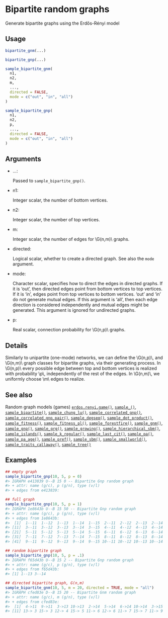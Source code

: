 # Bipartite random graphs

Generate bipartite graphs using the Erdős-Rényi model

## Usage

``` r
bipartite_gnm(...)

bipartite_gnp(...)

sample_bipartite_gnm(
  n1,
  n2,
  m,
  ...,
  directed = FALSE,
  mode = c("out", "in", "all")
)

sample_bipartite_gnp(
  n1,
  n2,
  p,
  ...,
  directed = FALSE,
  mode = c("out", "in", "all")
)
```

## Arguments

- ...:

  Passed to `sample_bipartite_gnp()`.

- n1:

  Integer scalar, the number of bottom vertices.

- n2:

  Integer scalar, the number of top vertices.

- m:

  Integer scalar, the number of edges for \\G(n,m)\\ graphs.

- directed:

  Logical scalar, whether to create a directed graph. See also the
  `mode` argument.

- mode:

  Character scalar, specifies how to direct the edges in directed
  graphs. If it is ‘out’, then directed edges point from bottom vertices
  to top vertices. If it is ‘in’, edges point from top vertices to
  bottom vertices. ‘out’ and ‘in’ do not generate mutual edges. If this
  argument is ‘all’, then each edge direction is considered
  independently and mutual edges might be generated. This argument is
  ignored for undirected graphs.

- p:

  Real scalar, connection probability for \\G(n,p)\\ graphs.

## Details

Similarly to unipartite (one-mode) networks, we can define the
\\G(n,p)\\, and \\G(n,m)\\ graph classes for bipartite graphs, via their
generating process. In \\G(n,p)\\ every possible edge between top and
bottom vertices is realized with probability \\p\\, independently of the
rest of the edges. In \\G(n,m)\\, we uniformly choose \\m\\ edges to
realize.

## See also

Random graph models (games)
[`erdos.renyi.game()`](https://r.igraph.org/reference/erdos.renyi.game.md),
[`sample_()`](https://r.igraph.org/reference/sample_.md),
[`sample_bipartite()`](https://r.igraph.org/reference/sample_bipartite.md),
[`sample_chung_lu()`](https://r.igraph.org/reference/sample_chung_lu.md),
[`sample_correlated_gnp()`](https://r.igraph.org/reference/sample_correlated_gnp.md),
[`sample_correlated_gnp_pair()`](https://r.igraph.org/reference/sample_correlated_gnp_pair.md),
[`sample_degseq()`](https://r.igraph.org/reference/sample_degseq.md),
[`sample_dot_product()`](https://r.igraph.org/reference/sample_dot_product.md),
[`sample_fitness()`](https://r.igraph.org/reference/sample_fitness.md),
[`sample_fitness_pl()`](https://r.igraph.org/reference/sample_fitness_pl.md),
[`sample_forestfire()`](https://r.igraph.org/reference/sample_forestfire.md),
[`sample_gnm()`](https://r.igraph.org/reference/sample_gnm.md),
[`sample_gnp()`](https://r.igraph.org/reference/sample_gnp.md),
[`sample_grg()`](https://r.igraph.org/reference/sample_grg.md),
[`sample_growing()`](https://r.igraph.org/reference/sample_growing.md),
[`sample_hierarchical_sbm()`](https://r.igraph.org/reference/sample_hierarchical_sbm.md),
[`sample_islands()`](https://r.igraph.org/reference/sample_islands.md),
[`sample_k_regular()`](https://r.igraph.org/reference/sample_k_regular.md),
[`sample_last_cit()`](https://r.igraph.org/reference/sample_last_cit.md),
[`sample_pa()`](https://r.igraph.org/reference/sample_pa.md),
[`sample_pa_age()`](https://r.igraph.org/reference/sample_pa_age.md),
[`sample_pref()`](https://r.igraph.org/reference/sample_pref.md),
[`sample_sbm()`](https://r.igraph.org/reference/sample_sbm.md),
[`sample_smallworld()`](https://r.igraph.org/reference/sample_smallworld.md),
[`sample_traits_callaway()`](https://r.igraph.org/reference/sample_traits_callaway.md),
[`sample_tree()`](https://r.igraph.org/reference/sample_tree.md)

## Examples

``` r
## empty graph
sample_bipartite_gnp(10, 5, p = 0)
#> IGRAPH e413839 U--B 15 0 -- Bipartite Gnp random graph
#> + attr: name (g/c), p (g/n), type (v/l)
#> + edges from e413839:

## full graph
sample_bipartite_gnp(10, 5, p = 1)
#> IGRAPH 1e8643b U--B 15 50 -- Bipartite Gnp random graph
#> + attr: name (g/c), p (g/n), type (v/l)
#> + edges from 1e8643b:
#>  [1]  1--11  1--12  1--13  1--14  1--15  2--11  2--12  2--13  2--14  2--15
#> [11]  3--11  3--12  3--13  3--14  3--15  4--11  4--12  4--13  4--14  4--15
#> [21]  5--11  5--12  5--13  5--14  5--15  6--11  6--12  6--13  6--14  6--15
#> [31]  7--11  7--12  7--13  7--14  7--15  8--11  8--12  8--13  8--14  8--15
#> [41]  9--11  9--12  9--13  9--14  9--15 10--11 10--12 10--13 10--14 10--15

## random bipartite graph
sample_bipartite_gnp(10, 5, p = .1)
#> IGRAPH f65d43b U--B 15 2 -- Bipartite Gnp random graph
#> + attr: name (g/c), p (g/n), type (v/l)
#> + edges from f65d43b:
#> [1] 1--13 3--14

## directed bipartite graph, G(n,m)
sample_bipartite_gnm(10, 5, m = 20, directed = TRUE, mode = "all")
#> IGRAPH cfed83e D--B 15 20 -- Bipartite Gnm random graph
#> + attr: name (g/c), m (g/n), type (v/l)
#> + edges from cfed83e:
#>  [1]  4->11  9->11  3->13 10->13  2->14  5->14  6->14 10->14  3->15  7->15
#> [11] 13-> 3 15-> 3 12-> 4 15-> 5 11-> 6 12-> 6 11-> 7 15-> 7 11-> 9 12-> 9
```
